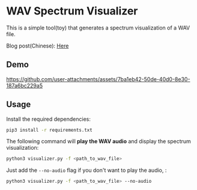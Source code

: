 # WAV Spectrum Visualizer

This is a simple tool(toy) that generates a spectrum visualization of a WAV file.

Blog post(Chinese): [Here](https://blog.soulter.top/posts/visualize-music.html)


## Demo

https://github.com/user-attachments/assets/7ba1eb42-50de-40d0-8e30-187a6bc229a5

## Usage

Install the required dependencies:

```bash
pip3 install -r requirements.txt
```

The following command will **play the WAV audio** and display the spectrum visualization:
```bash
python3 visualizer.py -f <path_to_wav_file>
```

Just add the `--no-audio` flag if you don't want to play the audio, :

```bash
python3 visualizer.py -f <path_to_wav_file> --no-audio
```
